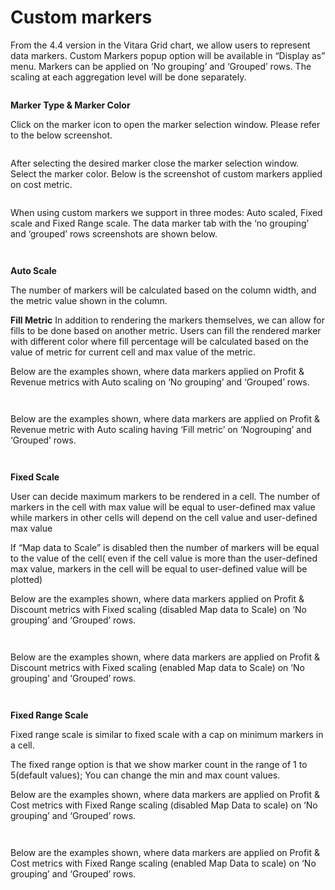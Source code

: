 # Custom markers

From the 4.4 version in the Vitara Grid chart, we allow users to represent data markers. Custom Markers popup option will be available in “Display as” menu. Markers can be applied on ‘No grouping’ and ‘Grouped’ rows. The scaling at each aggregation level will be done separately.

<figure><img src="../.gitbook/assets/cm1.png" alt=""><figcaption></figcaption></figure>

**Marker Type & Marker Color**

Click on the marker icon to open the marker selection window. Please refer to the below screenshot.

<figure><img src="../.gitbook/assets/cm12.png" alt=""><figcaption></figcaption></figure>

After selecting the desired marker close the marker selection window. Select the marker color. Below is the screenshot of custom markers applied on cost metric.

<figure><img src="../.gitbook/assets/cm13.png" alt=""><figcaption></figcaption></figure>

When using custom markers we support in three modes: Auto scaled, Fixed scale and Fixed Range scale. The data marker tab with the ‘no grouping’ and ‘grouped’ rows screenshots are shown below.

<figure><img src="../.gitbook/assets/cm2.png" alt=""><figcaption></figcaption></figure>

<figure><img src="../.gitbook/assets/cm3.png" alt=""><figcaption></figcaption></figure>

**Auto Scale**

The number of markers will be calculated based on the column width, and the metric value shown in the column.

**Fill Metric** In addition to rendering the markers themselves, we can allow for fills to be done based on another metric. Users can fill the rendered marker with different color where fill percentage will be calculated based on the value of metric for current cell and max value of the metric.

Below are the examples shown, where data markers applied on Profit & Revenue metrics with Auto scaling on ‘No grouping’ and ‘Grouped’ rows.

<figure><img src="../.gitbook/assets/cm4.png" alt=""><figcaption></figcaption></figure>

<figure><img src="../.gitbook/assets/image (5).png" alt=""><figcaption></figcaption></figure>

Below are the examples shown, where data markers are applied on Profit & Revenue metric with Auto scaling having ‘Fill metric’ on ‘Nogrouping’ and ‘Grouped’ rows.

<figure><img src="../.gitbook/assets/cm5.png" alt=""><figcaption></figcaption></figure>

<figure><img src="../.gitbook/assets/cm9.png" alt=""><figcaption></figcaption></figure>

**Fixed Scale**

User can decide maximum markers to be rendered in a cell. The number of markers in the cell with max value will be equal to user-defined max value while markers in other cells will depend on the cell value and user-defined max value

If “Map data to Scale” is disabled then the number of markers will be equal to the value of the cell( even if the cell value is more than the user-defined max value, markers in the cell will be equal to user-defined value will be plotted)

Below are the examples shown, where data markers applied on Profit & Discount metrics with Fixed scaling (disabled Map data to Scale) on ‘No grouping’ and ‘Grouped’ rows.

<figure><img src="../.gitbook/assets/cm14 (1).png" alt=""><figcaption></figcaption></figure>

<figure><img src="../.gitbook/assets/cm15 (1).png" alt=""><figcaption></figcaption></figure>

Below are the examples shown, where data markers are applied on Profit & Discount metrics with Fixed scaling (enabled Map data to Scale) on ‘No grouping’ and ‘Grouped’ rows.

<figure><img src="../.gitbook/assets/cm6.png" alt=""><figcaption></figcaption></figure>

<figure><img src="../.gitbook/assets/cm10.png" alt=""><figcaption></figcaption></figure>

**Fixed Range Scale**

Fixed range scale is similar to fixed scale with a cap on minimum markers in a cell.

The fixed range option is that we show marker count in the range of 1 to 5(default values); You can change the min and max count values.

Below are the examples shown, where data markers are applied on Profit & Cost metrics with Fixed Range scaling (disabled Map Data to scale) on ‘No grouping’ and ‘Grouped’ rows.

<figure><img src="../.gitbook/assets/cm16.png" alt=""><figcaption></figcaption></figure>

<figure><img src="../.gitbook/assets/cm17.png" alt=""><figcaption></figcaption></figure>

Below are the examples shown, where data markers are applied on Profit & Cost metrics with Fixed Range scaling (enabled Map Data to scale) on ‘No grouping’ and ‘Grouped’ rows.

<figure><img src="../.gitbook/assets/cm7.png" alt=""><figcaption></figcaption></figure>

<figure><img src="../.gitbook/assets/cm11.png" alt=""><figcaption></figcaption></figure>
